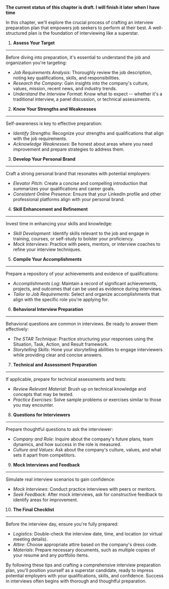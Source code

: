 **The current status of this chapter is draft. I will finish it later when I have time**

In this chapter, we'll explore the crucial process of crafting an interview preparation plan that empowers job seekers to perform at their best. A well-structured plan is the foundation of interviewing like a superstar.

1. **Assess Your Target**
-------------------------

Before diving into preparation, it's essential to understand the job and organization you're targeting:

* *Job Requirements Analysis*: Thoroughly review the job description, noting key qualifications, skills, and responsibilities.
* *Research the Company*: Gain insights into the company's culture, values, mission, recent news, and industry trends.
* *Understand the Interview Format*: Know what to expect -- whether it's a traditional interview, a panel discussion, or technical assessments.

2. **Know Your Strengths and Weaknesses**
-----------------------------------------

Self-awareness is key to effective preparation:

* *Identify Strengths*: Recognize your strengths and qualifications that align with the job requirements.
* *Acknowledge Weaknesses*: Be honest about areas where you need improvement and prepare strategies to address them.

3. **Develop Your Personal Brand**
----------------------------------

Craft a strong personal brand that resonates with potential employers:

* *Elevator Pitch*: Create a concise and compelling introduction that summarizes your qualifications and career goals.
* *Consistent Online Presence*: Ensure that your LinkedIn profile and other professional platforms align with your personal brand.

4. **Skill Enhancement and Refinement**
---------------------------------------

Invest time in enhancing your skills and knowledge:

* *Skill Development*: Identify skills relevant to the job and engage in training, courses, or self-study to bolster your proficiency.
* *Mock Interviews*: Practice with peers, mentors, or interview coaches to refine your interview techniques.

5. **Compile Your Accomplishments**
-----------------------------------

Prepare a repository of your achievements and evidence of qualifications:

* *Accomplishments Log*: Maintain a record of significant achievements, projects, and outcomes that can be used as evidence during interviews.
* *Tailor to Job Requirements*: Select and organize accomplishments that align with the specific role you're applying for.

6. **Behavioral Interview Preparation**
---------------------------------------

Behavioral questions are common in interviews. Be ready to answer them effectively:

* *The STAR Technique*: Practice structuring your responses using the Situation, Task, Action, and Result framework.
* *Storytelling Skills*: Hone your storytelling abilities to engage interviewers while providing clear and concise answers.

7. **Technical and Assessment Preparation**
-------------------------------------------

If applicable, prepare for technical assessments and tests:

* *Review Relevant Material*: Brush up on technical knowledge and concepts that may be tested.
* *Practice Exercises*: Solve sample problems or exercises similar to those you may encounter.

8. **Questions for Interviewers**
---------------------------------

Prepare thoughtful questions to ask the interviewer:

* *Company and Role*: Inquire about the company's future plans, team dynamics, and how success in the role is measured.
* *Culture and Values*: Ask about the company's culture, values, and what sets it apart from competitors.

9. **Mock Interviews and Feedback**
-----------------------------------

Simulate real interview scenarios to gain confidence:

* *Mock Interviews*: Conduct practice interviews with peers or mentors.
* *Seek Feedback*: After mock interviews, ask for constructive feedback to identify areas for improvement.

10. **The Final Checklist**
---------------------------

Before the interview day, ensure you're fully prepared:

* *Logistics*: Double-check the interview date, time, and location (or virtual meeting details).
* *Attire*: Choose appropriate attire based on the company's dress code.
* *Materials*: Prepare necessary documents, such as multiple copies of your resume and any portfolio items.

By following these tips and crafting a comprehensive interview preparation plan, you'll position yourself as a superstar candidate, ready to impress potential employers with your qualifications, skills, and confidence. Success in interviews often begins with thorough and thoughtful preparation.

